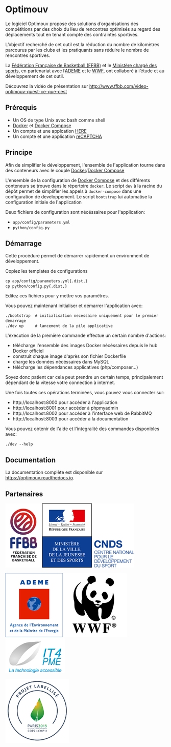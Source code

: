 # Optimouv

Le logiciel Optimouv propose des solutions d’organisations des compétitions par des choix du lieu de rencontres
optimisés au regard des déplacements tout en tenant compte des contraintes sportives.

L’objectif recherché de cet outil est la réduction du nombre de kilomètres parcourus par les clubs et les pratiquants
sans réduire le nombre de rencontres sportives.

La [Fédération Française de Basketball (FFBB)][ffbb] et le [Ministère chargé des sports][ministere-sports],
en partenariat avec l’[ADEME][] et le [WWF][],
ont collaboré à l’étude et au développement de cet outil.

Découvrez la vidéo de présentation sur http://www.ffbb.com/video-optimouv-quest-ce-que-cest

## Prérequis

- Un OS de type Unix avec bash comme shell
- [Docker][] et [Docker Compose][]
- Un compte et une applcation [HERE][]
- Un compte et une application [reCAPTCHA][]

## Principe

Afin de simplifier le développement,
l'ensemble de l'application tourne dans des conteneurs avec le couple [Docker][]/[Docker Compose][]

L'ensemble de la configuration de [Docker Compose][]
et des différents conteneurs se trouve dans le répertoire `docker`.
Le script `dev` à la racine du dépôt permet de simplifier les appels à `docker-compose`
dans une configuration de developpement.
Le script `bootstrap` lui automatise la configuration initiale de l'application

Deux fichiers de configuration sont nécéssaires pour l'application:

- `app/config/parameters.yml`
- `python/config.py`

## Démarrage

Cette procédure permet de démarrer rapidement un environment de développement.

Copiez les templates de configurations

```shell
cp app/config/parameters.yml{.dist,}
cp python/config.py{.dist,}
```
Editez ces fichiers pour y mettre vos paramètres.

Vous pouvez maintenant initialiser et démarrer l'application avec:

```shell
./bootstrap  # initialisation necessaire uniquement pour le premier démarrage
./dev up     # lancement de la pile applicative
```

L'execution de la première commande effectue un certain nombre d'actions:

- télécharge l'ensemble des images Docker nécéssaires depuis le hub Docker officiel
- construit chaque image d'après son fichier Dockerfile
- charge les données nécéssaires dans MySQL
- télécharge les dépendances applicatives (php/composer...)

Soyez donc patient car cela peut prendre un certain temps,
principalement dépendant de la vitesse votre connection à internet.

Une fois toutes ces opérations terminées, vous pouvez vous connecter sur:

- http://localhost:8000 pour accéder à l'application
- http://localhost:8001 pour accéder à phpmyadmin
- http://localhost:8002 pour accéder à l'interface web de RabbitMQ
- http://localhost:8003 pour accéder à la documentation

Vous pouvez obtenir de l'aide et l'integralité des commandes disponibles avec:

```shell
./dev --help
```

## Documentation

La documentation complète est disponible sur <https://optimouv.readthedocs.io>.

## Partenaires

![Logo FFBB][logo-ffbb]![Logo Ministère des Sports][logo-cnds]

![Logo ADEME][logo-ademe]![Logo WWF][logo-wwf]![Logo IT4PME][logo-it4pme]

![Label COP21][label-cop21]


[ffbb]: http://www.ffbb.com/
[ministere-sports]: http://www.sports.gouv.fr/
[ADEME]: http://www.ademe.fr/
[WWF]: http://www.wwf.fr/
[Docker]: https://www.docker.com/
[Docker Compose]: https://docs.docker.com/compose/
[HERE]: https://here.com
[reCAPTCHA]: https://www.google.com/recaptcha/

[logo-ffbb]: docs/images/logo-ffbb.png
[logo-cnds]: docs/images/logo-cnds.png
[logo-wwf]: docs/images/logo-wwf.png
[logo-ademe]: docs/images/logo-ademe.png
[logo-it4pme]: docs/images/logo-it4pme.png
[label-cop21]: docs/images/label-COP21.png

